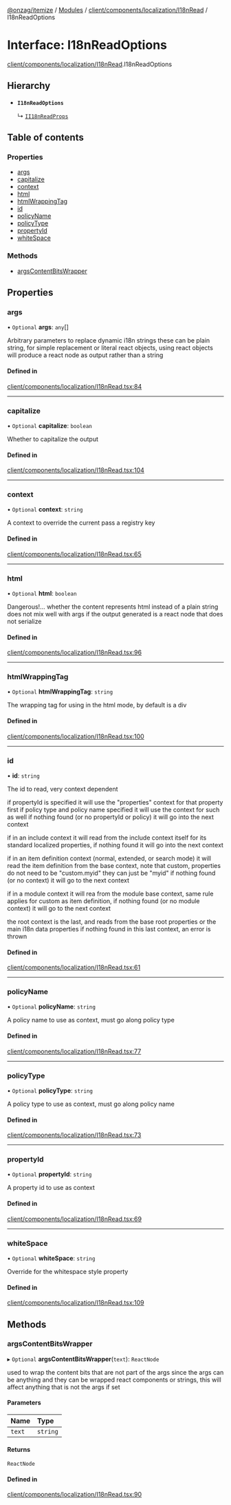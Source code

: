 [@onzag/itemize](../README.md) / [Modules](../modules.md) / [client/components/localization/I18nRead](../modules/client_components_localization_I18nRead.md) / I18nReadOptions

# Interface: I18nReadOptions

[client/components/localization/I18nRead](../modules/client_components_localization_I18nRead.md).I18nReadOptions

## Hierarchy

- **`I18nReadOptions`**

  ↳ [`II18nReadProps`](client_components_localization_I18nRead.II18nReadProps.md)

## Table of contents

### Properties

- [args](client_components_localization_I18nRead.I18nReadOptions.md#args)
- [capitalize](client_components_localization_I18nRead.I18nReadOptions.md#capitalize)
- [context](client_components_localization_I18nRead.I18nReadOptions.md#context)
- [html](client_components_localization_I18nRead.I18nReadOptions.md#html)
- [htmlWrappingTag](client_components_localization_I18nRead.I18nReadOptions.md#htmlwrappingtag)
- [id](client_components_localization_I18nRead.I18nReadOptions.md#id)
- [policyName](client_components_localization_I18nRead.I18nReadOptions.md#policyname)
- [policyType](client_components_localization_I18nRead.I18nReadOptions.md#policytype)
- [propertyId](client_components_localization_I18nRead.I18nReadOptions.md#propertyid)
- [whiteSpace](client_components_localization_I18nRead.I18nReadOptions.md#whitespace)

### Methods

- [argsContentBitsWrapper](client_components_localization_I18nRead.I18nReadOptions.md#argscontentbitswrapper)

## Properties

### args

• `Optional` **args**: `any`[]

Arbitrary parameters to replace dynamic i18n strings
these can be plain string, for simple replacement or literal react
objects, using react objects will produce a react node as output
rather than a string

#### Defined in

[client/components/localization/I18nRead.tsx:84](https://github.com/onzag/itemize/blob/f2db74a5/client/components/localization/I18nRead.tsx#L84)

___

### capitalize

• `Optional` **capitalize**: `boolean`

Whether to capitalize the output

#### Defined in

[client/components/localization/I18nRead.tsx:104](https://github.com/onzag/itemize/blob/f2db74a5/client/components/localization/I18nRead.tsx#L104)

___

### context

• `Optional` **context**: `string`

A context to override the current pass a registry key

#### Defined in

[client/components/localization/I18nRead.tsx:65](https://github.com/onzag/itemize/blob/f2db74a5/client/components/localization/I18nRead.tsx#L65)

___

### html

• `Optional` **html**: `boolean`

Dangerous!... whether the content represents html instead of a plain string
does not mix well with args if the output generated is a react node that
does not serialize

#### Defined in

[client/components/localization/I18nRead.tsx:96](https://github.com/onzag/itemize/blob/f2db74a5/client/components/localization/I18nRead.tsx#L96)

___

### htmlWrappingTag

• `Optional` **htmlWrappingTag**: `string`

The wrapping tag for using in the html mode, by default is a div

#### Defined in

[client/components/localization/I18nRead.tsx:100](https://github.com/onzag/itemize/blob/f2db74a5/client/components/localization/I18nRead.tsx#L100)

___

### id

• **id**: `string`

The id to read, very context dependent

if propertyId is specified it will use the "properties" context for that property first
if policy type and policy name specified it will use the context for such as well
if nothing found (or no propertyId or policy) it will go into the next context

if in an include context it will read from the include context itself for its standard
localized properties, if nothing found it will go into the next context

if in an item definition context (normal, extended, or search mode) it will read the item definition
from the base context, note that custom, properties do not need to be "custom.myid" they can
just be "myid" if nothing found (or no context) it will go to the next context

if in a module context it will rea from the module base context, same rule applies for custom
as item definition, if nothing found (or no module context) it will go to the next context

the root context is the last, and reads from the base root properties or the main i18n data properties
if nothing found in this last context, an error is thrown

#### Defined in

[client/components/localization/I18nRead.tsx:61](https://github.com/onzag/itemize/blob/f2db74a5/client/components/localization/I18nRead.tsx#L61)

___

### policyName

• `Optional` **policyName**: `string`

A policy name to use as context, must go along policy type

#### Defined in

[client/components/localization/I18nRead.tsx:77](https://github.com/onzag/itemize/blob/f2db74a5/client/components/localization/I18nRead.tsx#L77)

___

### policyType

• `Optional` **policyType**: `string`

A policy type to use as context, must go along policy name

#### Defined in

[client/components/localization/I18nRead.tsx:73](https://github.com/onzag/itemize/blob/f2db74a5/client/components/localization/I18nRead.tsx#L73)

___

### propertyId

• `Optional` **propertyId**: `string`

A property id to use as context

#### Defined in

[client/components/localization/I18nRead.tsx:69](https://github.com/onzag/itemize/blob/f2db74a5/client/components/localization/I18nRead.tsx#L69)

___

### whiteSpace

• `Optional` **whiteSpace**: `string`

Override for the whitespace style property

#### Defined in

[client/components/localization/I18nRead.tsx:109](https://github.com/onzag/itemize/blob/f2db74a5/client/components/localization/I18nRead.tsx#L109)

## Methods

### argsContentBitsWrapper

▸ `Optional` **argsContentBitsWrapper**(`text`): `ReactNode`

used to wrap the content bits that are not part of the args
since the args can be anything and they can be wrapped react components
or strings, this will affect anything that is not the args if set

#### Parameters

| Name | Type |
| :------ | :------ |
| `text` | `string` |

#### Returns

`ReactNode`

#### Defined in

[client/components/localization/I18nRead.tsx:90](https://github.com/onzag/itemize/blob/f2db74a5/client/components/localization/I18nRead.tsx#L90)
